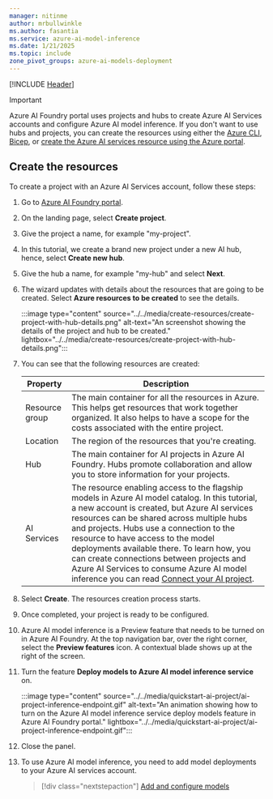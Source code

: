 ```yaml
---
manager: nitinme
author: mrbullwinkle
ms.author: fasantia 
ms.service: azure-ai-model-inference
ms.date: 1/21/2025
ms.topic: include
zone_pivot_groups: azure-ai-models-deployment
---
```


[!INCLUDE [Header](intro.md)]

> [!IMPORTANT]
> Azure AI Foundry portal uses projects and hubs to create Azure AI Services accounts and configure Azure AI model inference. If you don't want to use hubs and projects, you can create the resources using either the [Azure CLI](../../how-to/quickstart-create-resources.md?pivots=programming-language-cli), [Bicep](../../how-to/quickstart-create-resources.md?pivots=programming-language-bicep), or [create the Azure AI services resource using the Azure portal](../../../../ai-services/multi-service-resource.md?context=/azure/ai-services/model-inference/context/context).

## Create the resources

To create a project with an Azure AI Services account, follow these steps:

1. Go to [Azure AI Foundry portal](https://ai.azure.com).

2. On the landing page, select **Create project**.

3. Give the project a name, for example "my-project".

4. In this tutorial, we create a brand new project under a new AI hub, hence, select **Create new hub**.

5. Give the hub a name, for example "my-hub" and select **Next**.

6. The wizard updates with details about the resources that are going to be created. Select **Azure resources to be created** to see the details.

    :::image type="content" source="../../media/create-resources/create-project-with-hub-details.png" alt-text="An screenshot showing the details of the project and hub to be created." lightbox="../../media/create-resources/create-project-with-hub-details.png":::    

7. You can see that the following resources are created:

    | Property       | Description |
    | -------------- | ----------- |
    | Resource group | The main container for all the resources in Azure. This helps get resources that work together organized. It also helps to have a scope for the costs associated with the entire project. |
    | Location       | The region of the resources that you're creating. |
    | Hub            | The main container for AI projects in Azure AI Foundry. Hubs promote collaboration and allow you to store information for your projects. |
    | AI Services    | The resource enabling access to the flagship models in Azure AI model catalog. In this tutorial, a new account is created, but Azure AI services resources can be shared across multiple hubs and projects. Hubs use a connection to the resource to have access to the model deployments available there. To learn how, you can create connections between projects and Azure AI Services to consume Azure AI model inference you can read [Connect your AI project](../../how-to/configure-project-connection.md). |

8. Select **Create**. The resources creation process starts. 

9. Once completed, your project is ready to be configured.

10. Azure AI model inference is a Preview feature that needs to be turned on in Azure AI Foundry. At the top navigation bar, over the right corner, select the **Preview features** icon. A contextual blade shows up at the right of the screen.

11. Turn the feature **Deploy models to Azure AI model inference service** on.

    :::image type="content" source="../../media/quickstart-ai-project/ai-project-inference-endpoint.gif" alt-text="An animation showing how to turn on the Azure AI model inference service deploy models feature in Azure AI Foundry portal." lightbox="../../media/quickstart-ai-project/ai-project-inference-endpoint.gif":::

4. Close the panel.

10. To use Azure AI model inference, you need to add model deployments to your Azure AI services account.

    > [!div class="nextstepaction"]
    > [Add and configure models](../../how-to/create-model-deployments.md)